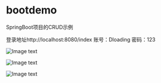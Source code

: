 # bootdemo
SpringBoot项目的CRUD示例

登录地址http://localhost:8080/index
账号：Dloading   密码：123


![Image text](https://github.com/xujinfeng0309/bootdemo/blob/master/src/main/resources/static/image/1.jpg)

![Image text](https://github.com/xujinfeng0309/bootdemo/blob/master/src/main/resources/static/image/2.png)

![Image text](https://github.com/xujinfeng0309/bootdemo/blob/master/src/main/resources/static/image/3.png)
